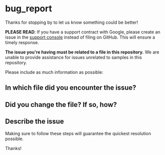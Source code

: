 # bug_report

Thanks for stopping by to let us know something could be better!

**PLEASE READ**: If you have a support contract with Google, please create an issue in the [support console](https://cloud.google.com/support/) instead of filing on GitHub. This will ensure a timely response.

**The issue you're having must be related to a file in this repository.** We are unable to provide assistance for issues unrelated to samples in this repository.

Please include as much information as possible:

## In which file did you encounter the issue?
<!-- Please provide the full path to the file, to avoid ambiguity -->

## Did you change the file? If so, how?
<!-- A diff would be helpful; otherwise, a description -->

## Describe the issue
<!-- Please be specific. Copying and pasting your invocation and the entire
output is often helpful. -->

Making sure to follow these steps will guarantee the quickest resolution possible.

Thanks!